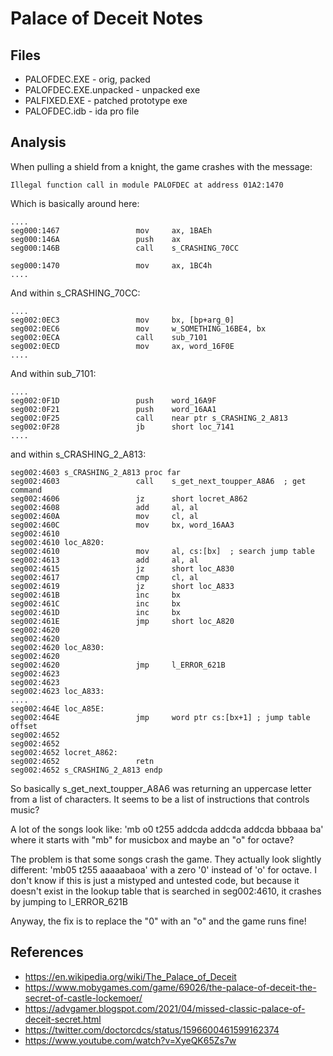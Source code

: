 # Palace of Deceit Notes


## Files

 * PALOFDEC.EXE - orig, packed
 * PALOFDEC.EXE.unpacked - unpacked exe
 * PALFIXED.EXE - patched prototype exe
 * PALOFDEC.idb - ida pro file

## Analysis

When pulling a shield from a knight, the game crashes with the message:

    Illegal function call in module PALOFDEC at address 01A2:1470

Which is basically around here:

    ....
    seg000:1467                 mov     ax, 1BAEh
    seg000:146A                 push    ax
    seg000:146B                 call    s_CRASHING_70CC

    seg000:1470                 mov     ax, 1BC4h
    ....

And within s_CRASHING_70CC:

    ....
    seg002:0EC3                 mov     bx, [bp+arg_0]
    seg002:0EC6                 mov     w_SOMETHING_16BE4, bx
    seg002:0ECA                 call    sub_7101
    seg002:0ECD                 mov     ax, word_16F0E
    ....

And within sub_7101:

    ....
    seg002:0F1D                 push    word_16A9F
    seg002:0F21                 push    word_16AA1
    seg002:0F25                 call    near ptr s_CRASHING_2_A813
    seg002:0F28                 jb      short loc_7141
    ....


and within s_CRASHING_2_A813:

    seg002:4603 s_CRASHING_2_A813 proc far              
    seg002:4603                 call    s_get_next_toupper_A8A6  ; get command
    seg002:4606                 jz      short locret_A862
    seg002:4608                 add     al, al
    seg002:460A                 mov     cl, al
    seg002:460C                 mov     bx, word_16AA3
    seg002:4610
    seg002:4610 loc_A820:                               
    seg002:4610                 mov     al, cs:[bx]  ; search jump table
    seg002:4613                 add     al, al
    seg002:4615                 jz      short loc_A830
    seg002:4617                 cmp     cl, al
    seg002:4619                 jz      short loc_A833
    seg002:461B                 inc     bx
    seg002:461C                 inc     bx
    seg002:461D                 inc     bx
    seg002:461E                 jmp     short loc_A820
    seg002:4620 
    seg002:4620
    seg002:4620 loc_A830:                               
    seg002:4620                                         
    seg002:4620                 jmp     l_ERROR_621B
    seg002:4623 
    seg002:4623
    seg002:4623 loc_A833:                               
    ....
    seg002:464E loc_A85E:                               
    seg002:464E                 jmp     word ptr cs:[bx+1] ; jump table offset
    seg002:4652 
    seg002:4652
    seg002:4652 locret_A862:                            
    seg002:4652                 retn
    seg002:4652 s_CRASHING_2_A813 endp



So basically s_get_next_toupper_A8A6 was returning an uppercase letter from a list
of characters. It seems to be a list of instructions that controls music?

A lot of the songs look like: 'mb o0 t255 addcda addcda addcda bbbaaa ba' where it
starts with "mb" for musicbox and maybe an "o" for octave?

The problem is that some songs crash the game. They actually look slightly different:
'mb05 t255 aaaaabaoa' with a zero '0' instead of 'o' for octave. I don't know if this
is just a mistyped and untested code, but because it doesn't exist in the lookup
table that is searched in seg002:4610, it crashes by jumping to l_ERROR_621B

Anyway, the fix is to replace the "0" with an "o" and the game runs fine!


## References

 * https://en.wikipedia.org/wiki/The_Palace_of_Deceit
 * https://www.mobygames.com/game/69026/the-palace-of-deceit-the-secret-of-castle-lockemoer/
 * https://advgamer.blogspot.com/2021/04/missed-classic-palace-of-deceit-secret.html
 * https://twitter.com/doctorcdcs/status/1596600461599162374
 * https://www.youtube.com/watch?v=XyeQK65Zs7w
